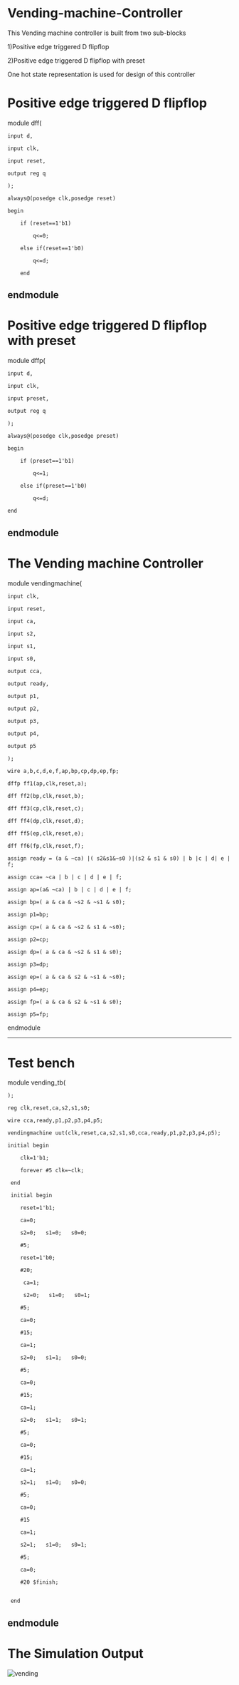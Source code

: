 # Vending-machine-Controller
This Vending machine controller is built from two sub-blocks

1)Positive edge triggered D flipflop

2)Positive edge triggered D flipflop with preset

One hot state representation is used for design of this controller

# Positive edge triggered D flipflop

module dff(
    
    input d,
    
    input clk,
    
    input reset,
    
    output reg q
    
    );
    
    always@(posedge clk,posedge reset)
    
    begin
    
        if (reset==1'b1)
        
            q<=0;
        
        else if(reset==1'b0)
        
            q<=d;
        
        end

endmodule
---------------------------------------------------
# Positive edge triggered D flipflop with preset
module dffp(
    
    input d,
    
    input clk,
    
    input preset,
    
    output reg q
    
    );
    
    always@(posedge clk,posedge preset)
    
    begin
    
        if (preset==1'b1)
        
            q<=1;
        
        else if(preset==1'b0)
        
            q<=d;
    
    end

endmodule
--------------------------------------------
# The Vending machine Controller

module vendingmachine(
    
    input clk,
    
    input reset,
    
    input ca,
    
    input s2,
    
    input s1,
    
    input s0,
    
    output cca,
    
    output ready,
    
    output p1,
    
    output p2,
    
    output p3,
    
    output p4,
    
    output p5
    
    );
    
    wire a,b,c,d,e,f,ap,bp,cp,dp,ep,fp;
    
    dffp ff1(ap,clk,reset,a);
    
    dff ff2(bp,clk,reset,b);
    
    dff ff3(cp,clk,reset,c);
    
    dff ff4(dp,clk,reset,d);
    
    dff ff5(ep,clk,reset,e);
    
    dff ff6(fp,clk,reset,f);
    
    assign ready = (a & ~ca) |( s2&s1&~s0 )|(s2 & s1 & s0) | b |c | d| e | f;
    
    assign cca= ~ca | b | c | d | e | f;
    
    assign ap=(a& ~ca) | b | c | d | e | f;
    
    assign bp=( a & ca & ~s2 & ~s1 & s0);
    
    assign p1=bp;
    
    assign cp=( a & ca & ~s2 & s1 & ~s0);
    
    assign p2=cp;
    
    assign dp=( a & ca & ~s2 & s1 & s0);
    
    assign p3=dp;
    
    assign ep=( a & ca & s2 & ~s1 & ~s0);
    
    assign p4=ep;
    
    assign fp=( a & ca & s2 & ~s1 & s0);
    
    assign p5=fp;

endmodule

--------------------------------------
# Test bench

module vending_tb(

    );
   
    reg clk,reset,ca,s2,s1,s0;
    
    wire cca,ready,p1,p2,p3,p4,p5;
    
    vendingmachine uut(clk,reset,ca,s2,s1,s0,cca,ready,p1,p2,p3,p4,p5);
    
    initial begin
    
        clk=1'b1;
        
        forever #5 clk=~clk;
     
     end
     
     initial begin
     
        reset=1'b1;
        
        ca=0;
        
        s2=0;   s1=0;   s0=0;
        
        #5;
        
        reset=1'b0;
        
        #20;
        
         ca=1;
         
         s2=0;   s1=0;   s0=1;
        
        #5;
        
        ca=0;
        
        #15;
        
        ca=1;
        
        s2=0;   s1=1;   s0=0;
        
        #5;
        
        ca=0;
        
        #15;
        
        ca=1;
        
        s2=0;   s1=1;   s0=1;
        
        #5;
        
        ca=0;
        
        #15;
        
        ca=1;
        
        s2=1;   s1=0;   s0=0;
        
        #5;
        
        ca=0;
        
        #15
        
        ca=1;
        
        s2=1;   s1=0;   s0=1;
        
        #5;
        
        ca=0;
        
        #20 $finish;


     end

endmodule
--------------------------------------
# The Simulation Output

![vending](https://github.com/vishveshgoud/Vending-machine-Controller/assets/147975068/4429ef01-1035-4235-a60e-566d3196c234)
